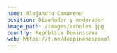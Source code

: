 ```yaml
---
name: Alejandro Camarena
position: Diseñador y moderador
image_path: /images/arboles.jpg
country: República Dominicana
web: https://t.me/deepinenespanol
---
```

